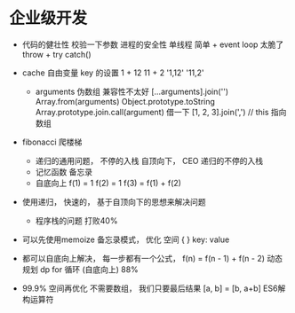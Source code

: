 # 企业级开发

- 代码的健壮性
    校验一下参数
    进程的安全性
    单线程  简单  + event loop  太脆了
    throw + try catch()

- cache 自由变量  key 的设置
    1 + 12  11 + 2      '1,12' '11,2'
    - arguments 伪数组  兼容性不太好
    [...arguments].join('')
    Array.from(arguments)
    Object.prototype.toString
    Array.prototype.join.call(argument) 借一下
    [1, 2, 3].join(',') // this 指向数组

- fibonacci 爬楼梯
    - 递归的通用问题， 不停的入栈
        自顶向下，  CEO   递归的不停的入栈
    - 记忆函数  备忘录
    - 自底向上
        f(1) = 1  f(2) = 1  f(3) = f(1) + f(2)


- 使用递归， 快速的， 基于自顶向下的思想来解决问题
    - 程序栈的问题  打败40%
- 可以先使用memoize 备忘录模式， 优化
    空间  { }  key: value
- 都可以自底向上解决， 每一步都有一个公式， f(n) = f(n - 1) + f(n - 2)  动态规划 dp
    for 循环 (自底向上)     88%
- 99.9%
    空间再优化  不需要数组， 我们只要最后结果
    [a, b] = [b, a+b] ES6解构运算符